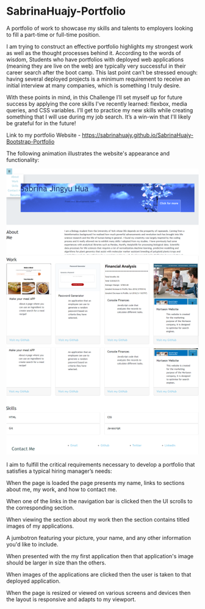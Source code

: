 # SabrinaHuajy-Portfolio

A portfolio of work to showcase my skills and talents to employers looking to fill a part-time or full-time position. 

I am trying to construct an effective portfolio highlights my strongest work as well as the thought processes behind it. According to the words of wisdom, Students who have portfolios with deployed web applications (meaning they are live on the web) are typically very successful in their career search after the boot camp. This last point can’t be stressed enough: having several deployed projects is a minimum requirement to receive an initial interview at many companies, which is something I truly desire.

With these points in mind, in this Challenge I’ll set myself up for future success by applying the core skills I've recently learned: flexbox, media queries, and CSS variables. I'll get to practice my new skills while creating something that I will use during my job search. It’s a win-win that I'll likely be grateful for in the future!

Link to my portfolio Website - https://sabrinahuajy.github.io/SabrinaHuajy-Bootstrap-Portfolio

The following animation illustrates the website's appearance and functionality:
<br>

<img src="assets\images\screenshot1.PNG" alt="first screenshot of webpage interface">
<img src="assets\images\screenshot2.PNG" alt="second screenshot of webpage interface">
<img src="assets\images\screenshot3.PNG" alt="third screenshot of webpage interface">



I aim to fulfill the critical requirements necessary to develop a portfolio that satisfies a typical hiring manager’s needs:

When the page is loaded the page presents my name, links to sections about me, my work, and how to contact me.

When one of the links in the navigation bar is clicked then the UI scrolls to the corresponding section.

When viewing the section about my work then the section contains titled images of my applications.

A jumbotron featuring your picture, your name, and any other information you'd like to include.

When presented with the my first application then that application's image should be larger in size than the others.

When images of the applications are clicked then the user is taken to that deployed application.

When the page is resized or viewed on various screens and devices then the layout is responsive and adapts to my viewport.